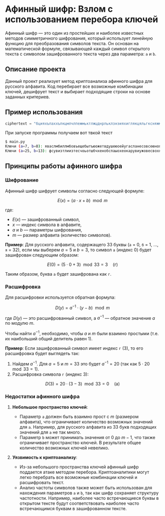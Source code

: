 # Афинный шифр: Взлом с использованием перебора ключей

Афинный шифр — это один из простейших и наиболее известных методов симметричного шифрования, который использует линейную функцию для преобразования символов текста. Он основан на математической формуле, связывающей каждый символ открытого текста с символом зашифрованного текста через два параметра: `a` и `b`.

## Описание проекта

Данный проект реализует метод криптоанализа афинного шифра для русского алфавита. Код перебирает все возможные комбинации ключей, дешифрует текст и выбирает подходящие строки на основе заданных критериев.

## Пример использования

```python
ciphertext = "бцияхъпаххъпкцмлчлпежмьктлжцднрльклзнэияхиглякцяльгксняжмкгицияпкхмрлглжшлцктажбглыкйнслйихажмциягайль"
```

При запуске программы получаем вот твкой текст
```bash
$ main.py
Ключи (a=7, b=8): яваслмбиллмбовъещебытъюожетвдушеюоейугасланесовсеюнопустъонавасболъшенетревожитянехочупечалитъвасничею
Ключи (a=25, b=13): фсувизтлиизтесчоьотшбчхенобспаыохеокарувиужовесвохжедавбчежусувтеичыожобгосенлбфжоюеъадоъуилбчсувжлъох
```

## Принципы работы афинного шифра

### Шифрование

Афинный шифр шифрует символы согласно следующей формуле:

$$
E(x) = (a \cdot x + b) \mod m
$$

где:
- $E(x)$ — зашифрованный символ,
- $x$ — индекс символа в алфавите,
- $a$ и $b$ — параметры шифрования,
- $m$ — размер алфавита (количество символов).

**Пример**:
Для русского алфавита, содержащего 33 буквы (`а` = 0, `б` = 1, ..., `я` = 32), если мы выберем $a = 5$ и $b = 3$, то символ `а` (индекс 0) будет зашифрован следующим образом:

$$
E(0) = (5 \cdot 0 + 3) \mod 33 = 3 \quad \text{(г)}
$$

Таким образом, буква `а` будет зашифрована как `г`.

### Расшифровка

Для расшифровки используется обратная формула:

$$
D(y) = a^{-1} \cdot (y - b) \mod m
$$

где $D(y)$ — это расшифрованный символ, а $a^{-1}$ — обратное значение $a$ по модулю $m$. 

Чтобы найти $a^{-1}$, необходимо, чтобы $a$ и $m$ были взаимно простыми (т.е. их наибольший общий делитель равен 1). 

**Пример**:
Если зашифрованный символ имеет индекс `г` (3), то его расшифровка будет выглядеть так:

1. Найдем $a^{-1}$. Для $a = 5$ и $m = 33$ это будет $a^{-1} = 20$ (так как $5 \cdot 20 \mod 33 = 1$).
2. Расшифровка символа `г` (индекс 3):

$$
D(3) = 20 \cdot (3 - 3) \mod 33 = 0 \quad \text{(а)}
$$

### Недостатки афинного шифра

1. **Небольшое пространство ключей**:
   - Параметр `a` должен быть взаимно прост с $m$ (размером алфавита), что ограничивает количество возможных значений для `a`. Например, для русского алфавита из 33 букв подходящих значений для `a` не так много.
   - Параметр `b` может принимать значения от 0 до $m-1$, что также ограничивает пространство ключей. В результате общее количество возможных ключей невелико.

2. **Уязвимость к криптоанализу**:
   - Из-за небольшого пространства ключей афинный шифр поддается атаке методом перебора. Криптоаналитики могут легко перебрать все возможные комбинации ключей и расшифровать текст.
   - Анализ частоты символов также может быть использован для нахождения параметров `a` и `b`, так как шифр сохраняет структуру частотности. Например, наиболее часто встречающиеся буквы в открытом тексте будут соответствовать наиболее часто встречающимся буквам в зашифрованном тексте.